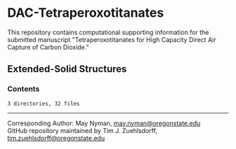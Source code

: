 # DAC-Tetraperoxotitanates &nbsp; 

This repository contains computational supporting information for the submitted manuscript "Tetraperoxotitanates for High Capacity Direct Air Capture of Carbon Dioxide."

## Extended-Solid Structures
### Contents

```
3 directories, 32 files
```
---
Corresponding Author: May Nyman, may.nyman@oregonstate.edu <br>
GitHub repository maintained by Tim J. Zuehlsdorff, tim.zuehlsdorff@oregonstate.edu

